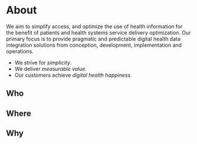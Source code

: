 # About

We aim to simplify access, and optimize the use of health information for the benefit of patients and health systems service delivery optimization.  Our primary focus 
is to provide pragmatic and predictable digital health data integration solutions from conception, development, implementation and operations.
- We strive for *simplicity*.
- We deliver *measurable value*.
- Our customers achieve *digital health happiness*.

## Who

## Where

## Why
